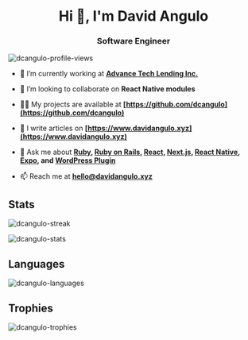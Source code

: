 <h1 align="center">Hi 👋, I'm David Angulo</h1>
<h3 align="center">Software Engineer</h3>

<p align="left"> 
  <img src="https://komarev.com/ghpvc/?username=dcangulo&label=Profile%20Views&color=yellow&style=for-the-badge" alt="dcangulo-profile-views" />
</p>

- 🔭 I’m currently working at **[Advance Tech Lending Inc.](https://github.com/advance-ph)**

- 👯 I’m looking to collaborate on **React Native modules**

- 👨‍💻 My projects are available at **[https://github.com/dcangulo](https://github.com/dcangulo)**

- 📝 I write articles on **[https://www.davidangulo.xyz](https://www.davidangulo.xyz)**

- 💬 Ask me about **[Ruby](https://www.ruby-lang.org/en), [Ruby on Rails](https://rubyonrails.org), [React](https://reactjs.org), [Next.js](https://nextjs.org), [React Native](https://reactnative.dev), [Expo](https://expo.dev), and [WordPress Plugin](https://wordpress.org/plugins)**

- 📫 Reach me at **hello@davidangulo.xyz**

## Stats

<p align="left">
  <img src="https://github-readme-streak-stats.herokuapp.com?user=dcangulo&theme=dark" alt="dcangulo-streak" />
</p>

<p align="left">
  <img src="https://github-readme-stats.vercel.app/api?username=dcangulo&count_private=true&hide_title=true&theme=dark&show_icons=true" alt="dcangulo-stats" />
</p>

## Languages

<p align="left">
  <img src="https://github-readme-stats-bear.vercel.app/api/top-langs/?username=dcangulo&hide_title=true&theme=dark&langs_count=10&layout=compact" alt="dcangulo-languages" />
</p>

## Trophies

<p align="left"> 
  <img src="https://github-profile-trophy.vercel.app/?username=dcangulo&theme=onedark" alt="dcangulo-trophies" />
</p>
